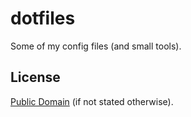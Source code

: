 dotfiles
========

Some of my config files (and small tools).

License
-------

[Public Domain](http://unlicense.org/) (if not stated otherwise).
